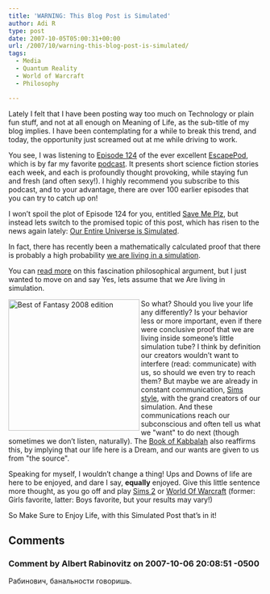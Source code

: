 ```yaml
---
title: 'WARNING: This Blog Post is Simulated'
author: Adi R
type: post
date: 2007-10-05T05:00:31+00:00
url: /2007/10/warning-this-blog-post-is-simulated/
tags:
  - Media
  - Quantum Reality
  - World of Warcraft
  - Philosophy

---
```

Lately I felt that I have been posting way too much on Technology or plain fun stuff, and not at all enough on Meaning of Life, as the sub-title of my blog implies. I have been contemplating for a while to break this trend, and today, the opportunity just screamed out at me while driving to work.

You see, I was listening to <a href="http://escapepod.org/2007/09/20/ep124-save-me-plz/" target="_blank">Episode 124</a> of the ever excellent <a href="http://escapepod.org/" target="_blank">EscapePod</a>, which is by far my favorite <a href="http://en.wikipedia.org/wiki/Podcast" target="_blank">podcast</a>. It presents short science fiction stories each week, and each is profoundly thought provoking, while staying fun and fresh (and often sexy!). I highly recommend you subscribe to this podcast, and to your advantage, there are over 100 earlier episodes that you can try to catch up on!&#xA0; 

I won&#8217;t spoil the plot of Episode 124 for you, entitled <a href="http://escapepod.org/2007/09/20/ep124-save-me-plz/" target="_blank">Save Me Plz</a>, but instead lets switch to the promised topic of this post, which has risen to the news again lately: <a href="http://en.wikipedia.org/wiki/Simulation_argument" target="_blank">Our Entire Universe is Simulated</a>.

In fact, there has recently been a mathematically calculated proof that there is probably a high probability <a href="http://reviews.cnet.com/4531-10921_7-6769211.html" target="_blank">we are living in a simulation</a>. 

You can <a href="http://www.simulation-argument.com/" target="_blank">read more</a> on this fascination philosophical argument, but I just wanted to move on and say Yes, lets assume that we Are living in simulation.

<a href="http://www.amazon.com/gp/redirect.html?ie=UTF8&location=http%3A%2F%2Fwww.amazon.com%2FFantasy-Best-Year-Rich-Horton%2Fdp%2F0809572516%3Fie%3DUTF8%26s%3Dbooks%26qid%3D1191415737%26sr%3D1-6&tag=craftonia-20&linkCode=ur2&camp=1789&creative=9325" target="_blank"><img style="border-top-width: 0px; border-left-width: 0px; border-bottom-width: 0px; border-right-width: 0px" height="260" alt="Best of Fantasy 2008 edition" src="https://i0.wp.com/www.adir1.com//uploads/2007/10/best-of-fantasy-2008-edition.jpg?resize=260%2C260" width="260" align="left" border="0" data-recalc-dims="1" /></a>So what? Should you live your life any differently? Is your behavior less or more important, even if there were conclusive proof that we are living inside someone&#8217;s little simulation tube? I think by definition our creators wouldn&#8217;t want to interfere (read: communicate) with us, so should we even try to reach them? But maybe we are already in constant communication, <a href="http://thesims.ea.com/" target="_blank">Sims style</a>, with the grand creators of our simulation. And these communications reach our subconscious and often tell us what we "want" to do next (though sometimes we don&#8217;t listen, naturally). The <a href="http://en.wikipedia.org/wiki/Kabalah" target="_blank">Book of Kabbalah</a> also reaffirms this, by implying that our life here is a Dream, and our wants are given to us from "the source".

Speaking for myself, I wouldn&#8217;t change a thing! Ups and Downs of life are here to be enjoyed, and dare I say, **equally** enjoyed. Give this little sentence more thought, as you go off and play <a href="http://thesims2.ea.com/" target="_blank">Sims 2</a> or <a href="http://www.worldofwarcraft.com" target="_blank">World Of Warcraft</a> (former: Girls favorite, latter: Boys favorite, but your results may vary!)

So Make Sure to Enjoy Life, with this Simulated Post that&#8217;s in it!

## Comments

### Comment by Albert Rabinovitz on 2007-10-06 20:08:51 -0500
Рабинович, банальности говоришь.